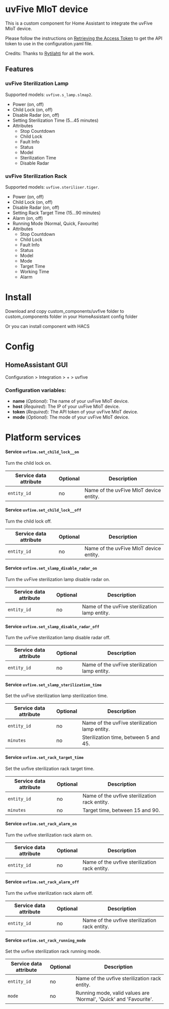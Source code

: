 # uvFive MIoT device

This is a custom component for Home Assistant to integrate the uvFive MIoT device.

Please follow the instructions on [Retrieving the Access Token](https://home-assistant.io/components/xiaomi/#retrieving-the-access-token) to get the API token to use in the configuration.yaml file.

Credits: Thanks to [Rytilahti](https://github.com/rytilahti/python-miio) for all the work.

## Features

### uvFive Sterilization Lamp

Supported models: `uvfive.s_lamp.slmap2`.

* Power (on, off)
* Child Lock (on, off)
* Disable Radar (on, off)
* Setting Sterilization Time (5...45 minutes)
* Attributes
  - Stop Countdown
  - Child Lock
  - Fault Info
  - Status
  - Model
  - Sterilization Time
  - Disable Radar

### uvFive Sterilization Rack

Supported models: `uvfive.steriliser.tiger`.

* Power (on, off)
* Child Lock (on, off)
* Disable Radar (on, off)
* Setting Rack Target Time (15...90 minutes)
* Alarm (on, off)
* Running Mode (Normal, Quick, Favourite)
* Attributes
  - Stop Countdown
  - Child Lock
  - Fault Info
  - Status
  - Model
  - Mode
  - Target Time
  - Working Time
  - Alarm

# Install
Download and copy custom_components/uvfive folder to custom_components folder in your HomeAssistant config folder

Or you can install component with HACS

# Config

## HomeAssistant GUI
Configuration > Integration > + > uvfive

### Configuration variables:
- **name** (*Optional*): The name of your uvFive MIoT device.
- **host** (*Required*): The IP of your uvFive MIoT device.
- **token** (*Required*): The API token of your uvFive MIoT device.
- **mode** (*Optional*): The mode of your uvFive MIoT device.


# Platform services

#### Service `uvfive.set_child_lock__on`

Turn the child lock on.

| Service data attribute | Optional | Description                            |
| ---------------------- | -------- | -------------------------------------- |
| `entity_id`            | no       | Name of the uvFive MIoT device entity. |

#### Service `uvfive.set_child_lock__off`

Turn the child lock off.

| Service data attribute | Optional | Description                            |
| ---------------------- | -------- | -------------------------------------- |
| `entity_id`            | no       | Name of the uvFive MIoT device entity. |

#### Service `uvfive.set_slamp_disable_radar_on`

Turn the uvFive sterilization lamp disable radar on.

| Service data attribute | Optional | Description                                   |
| ---------------------- | -------- | --------------------------------------------- |
| `entity_id`            | no       | Name of the uvFive sterilization lamp entity. |

#### Service `uvfive.set_slamp_disable_radar_off`

Turn the uvFive sterilization lamp disable radar off.

| Service data attribute | Optional | Description                                   |
| ---------------------- | -------- | --------------------------------------------- |
| `entity_id`            | no       | Name of the uvFive sterilization lamp entity. |

#### Service `uvfive.set_slamp_sterilization_time`

Set the uvFive sterilization lamp sterilization time.

| Service data attribute | Optional | Description                                   |
| ---------------------- | -------- | --------------------------------------------- |
| `entity_id`            | no       | Name of the uvFive sterilization lamp entity. |
| `minutes`              | no       | Sterilization time, between 5 and 45.         |

#### Service `uvfive.set_rack_target_time`

Set the uvfive sterilization rack target time.

| Service data attribute | Optional | Description                                   |
| ---------------------- | -------- | --------------------------------------------- |
| `entity_id`            | no       | Name of the uvfive sterilization rack entity. |
| `minutes`              | no       | Target time, between 15 and 90.               |

#### Service `uvfive.set_rack_alarm_on`

Turn the uvfive sterilization rack alarm on.

| Service data attribute | Optional | Description                                   |
| ---------------------- | -------- | --------------------------------------------- |
| `entity_id`            | no       | Name of the uvfive sterilization rack entity. |

#### Service `uvfive.set_rack_alarm_off`

Turn the uvfive sterilization rack alarm off.

| Service data attribute | Optional | Description                                   |
| ---------------------- | -------- | --------------------------------------------- |
| `entity_id`            | no       | Name of the uvfive sterilization rack entity. |

#### Service `uvfive.set_rack_running_mode`

Set the uvfive sterilization rack running mode.

| Service data attribute | Optional | Description                                                  |
| ---------------------- | -------- | ------------------------------------------------------------ |
| `entity_id`            | no       | Name of the uvfive sterilization rack entity.                |
| `mode`                 | no       | Running mode, valid values are 'Normal', 'Quick' and 'Favourite'. |